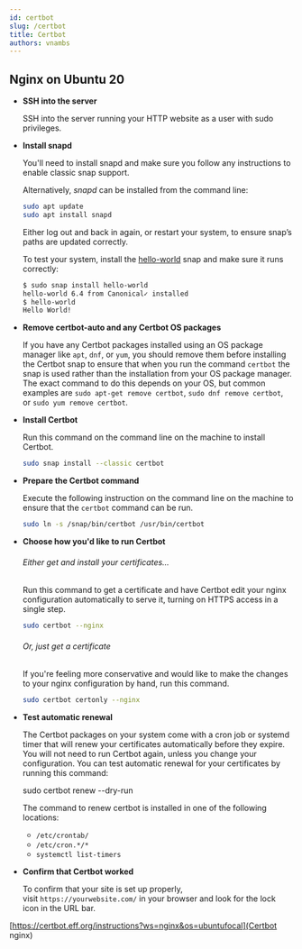 ```yaml
---
id: certbot
slug: /certbot
title: Certbot
authors: vnambs
---
```


## Nginx on Ubuntu 20

- **SSH into the server**
  
  SSH into the server running your HTTP website as a user with sudo privileges.

- **Install snapd**
  
  You'll need to install snapd and make sure you follow any instructions to enable classic snap support.
  
  Alternatively, *snapd* can be installed from the command line:
  
  ```bash
  sudo apt update
  sudo apt install snapd
  ```
  
  Either log out and back in again, or restart your system, to ensure snap’s paths are updated correctly.
  
  To test your system, install the [hello-world](https://snapcraft.io/hello-world) snap and make sure it runs correctly:
  
  ```bash
  $ sudo snap install hello-world
  hello-world 6.4 from Canonical✓ installed
  $ hello-world
  Hello World!
  ```

- **Remove certbot-auto and any Certbot OS packages**
  
  If you have any Certbot packages installed using an OS package manager like `apt`, `dnf`, or `yum`, you should remove them before installing the Certbot snap to ensure that when you run the command `certbot` the snap is used rather than the installation from your OS package manager. The exact command to do this depends on your OS, but common examples are `sudo apt-get remove certbot`, `sudo dnf remove certbot`, or `sudo yum remove certbot`.

- **Install Certbot**
  
  Run this command on the command line on the machine to install Certbot.
  
  ```bash
  sudo snap install --classic certbot
  ```

- **Prepare the Certbot command**
  
  Execute the following instruction on the command line on the machine to ensure that the `certbot` command can be run.
  
  ```bash
  sudo ln -s /snap/bin/certbot /usr/bin/certbot
  ```

- **Choose how you'd like to run Certbot**
  
  ###### Either get and install your certificates...
  
  Run this command to get a certificate and have Certbot edit your nginx configuration automatically to serve it, turning on HTTPS access in a single step.
  
  ```bash
  sudo certbot --nginx
  ```
  
  ###### Or, just get a certificate
  
  If you're feeling more conservative and would like to make the changes to your nginx configuration by hand, run this command.
  
  ```bash
  sudo certbot certonly --nginx
  ```

- **Test automatic renewal**
  
  The Certbot packages on your system come with a cron job or systemd timer that will renew your certificates automatically before they expire. You will not need to run Certbot again, unless you change your configuration. You can test automatic renewal for your certificates by running this command:
  
  sudo certbot renew --dry-run
  
  The command to renew certbot is installed in one of the following locations:
  
  - `/etc/crontab/`
  - `/etc/cron.*/*`
  - `systemctl list-timers`

- **Confirm that Certbot worked**
  
  To confirm that your site is set up properly, visit `https://yourwebsite.com/` in your browser and look for the lock icon in the URL bar.

[https://certbot.eff.org/instructions?ws=nginx&os=ubuntufocal](Certbot nginx)


